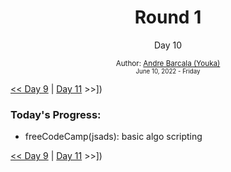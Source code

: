 <div align="center">
	<h1>Round 1</h1>
	<p>Day 10</p>
	<sub>
		Author: <a href="https://github.com/yrnmsk" target="_blank">Andre Barcala (Youka)</a><br /> 
		<small> June 10, 2022 - Friday </small>
	</sub>
</div>

[<< Day 9](day009.md) | [Day 11](day011.md) >>])

### Today's Progress:

- freeCodeCamp(jsads): basic algo scripting

[<< Day 9](day009.md) | [Day 11](day011.md) >>])
